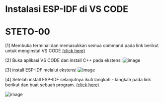 # Instalasi ESP-IDF di VS CODE
# STETO-00
[1] Membuka terminal dan memasukkan semua command pada link berikut untuk menginstal VS CODE
[(click here)](https://linuxize.com/post/how-to-install-visual-studio-code-on-ubuntu-20-04/)

[2] Buka aplikasi VS CODE dan install C++ pada ekstensi
![image](https://user-images.githubusercontent.com/87629608/135030313-cca98371-93f4-4d4a-89a1-e0ffe549158a.png)

[3] install ESP-IDF melalui ekstensi
![image](https://user-images.githubusercontent.com/87629608/135029656-fcb40d00-811a-4a94-afcb-8ce7b0cc6ea4.png)

[4] Setelah install ESP-IDF selanjutnya ikuti langkah - langkah pada link berikut dan buat sebuah program.
[(click here)](https://github.com/espressif/vscode-esp-idf-extension/blob/master/docs/tutorial/install.md)

![image](https://user-images.githubusercontent.com/87629608/135030162-6be516a9-ce70-44e9-934c-7691b0322bb5.png)
